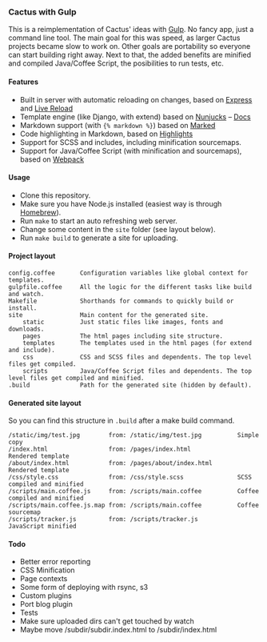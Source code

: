 ### Cactus with Gulp

This is a reimplementation of Cactus' ideas with [Gulp](http://gulpjs.com). No fancy app, just a command line tool. The main goal for this was speed, as larger Cactus projects became slow to work on. Other goals are portability so everyone can start building right away. Next to that, the added benefits are minified and compiled Java/Coffee Script, the posibilities to run tests, etc.

#### Features

- Built in server with automatic reloading on changes, based on [Express](http://expressjs.com) and [Live Reload](https://github.com/napcs/node-livereload)
- Template engine (like Django, with extend) based on [Nunjucks](https://mozilla.github.io/nunjucks/) – [Docs](https://mozilla.github.io/nunjucks/templating.html)
- Markdown support (with `{% markdown %}`) based on [Marked](https://github.com/chjj/marked)
- Code highlighting in Markdown, based on [Highlights](https://github.com/atom/highlights)
- Support for SCSS and includes, including minification sourcemaps.
- Support for Java/Coffee Script (with minification and sourcemaps), based on [Webpack](https://webpack.github.io)

#### Usage

- Clone this repository.
- Make sure you have Node.js installed (easiest way is through [Homebrew](http://brew.sh)).
- Run `make` to start an auto refreshing web server.
- Change some content in the `site` folder (see layout below).
- Run `make build` to generate a site for uploading.

#### Project layout

```
config.coffee		Configuration variables like global context for templates.
gulpfile.coffee		All the logic for the different tasks like build and watch.
Makefile			Shorthands for commands to quickly build or install.
site				Main content for the generated site.
	static			Just static files like images, fonts and downloads.
	pages			The html pages including site structure.
	templates		The templates used in the html pages (for extend and include).
	css				CSS and SCSS files and dependents. The top level files get compiled.
	scripts			Java/Coffee Script files and dependents. The top level files get compiled and minified.
.build				Path for the generated site (hidden by default).
```

#### Generated site layout

So you can find this structure in `.build` after a make build command.

```
/static/img/test.jpg		from: /static/img/test.jpg			Simple copy
/index.html					from: /pages/index.html				Rendered template
/about/index.html			from: /pages/about/index.html		Rendered template
/css/style.css				from: /css/style.scss				SCSS compiled and minified
/scripts/main.coffee.js		from: /scripts/main.coffee			Coffee compiled and minified
/scripts/main.coffee.js.map	from: /scripts/main.coffee			Coffee sourcemap
/scripts/tracker.js			from: /scripts/tracker.js			JavaScript minified
```

#### Todo

- Better error reporting
- CSS Minification
- Page contexts
- Some form of deploying with rsync, s3
- Custom plugins
- Port blog plugin
- Tests
- Make sure uploaded dirs can't get touched by watch
- Maybe move /subdir/subdir.index.html to /subdir/index.html
